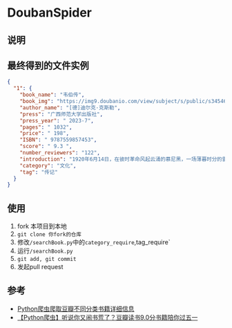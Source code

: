 # DoubanSpider

## 说明


## 最终得到的文件实例
```json
{
  "1": {
    "book_name": "韦伯传",
    "book_img": "https://img9.doubanio.com/view/subject/s/public/s34546055.jpg",
    "author_name": "[德]迪尔克·克斯勒",
    "press": "广西师范大学出版社",
    "press_year": " 2023-7",
    "pages": " 1032",
    "price": " 198",
    "ISBN": " 9787559857453",
    "score": " 9.3 ",
    "number_reviewers": "122",
    "introduction": "1920年6月14日，在彼时革命风起云涌的慕尼黑，一场薄暮时分的雷雨降下，最后一波“西班牙流感”收割了马克斯·韦伯的生命。在临终谵妄之际，他用一副高深莫测的语气说道：“真实就是真理。”",
    "category": "文化",
    "tag": "传记"
  }
}
```

## 使用
1. fork 本项目到本地
2. `git clone 你fork的仓库`
2. 修改`/searchBook.py`中的`category_require`,tag_require`
3. 运行`/searchBook.py`
4. `git add, git commit`
5. 发起pull request

## 参考
- [Python爬虫爬取豆瓣不同分类书籍详细信息](https://blog.csdn.net/qq_41821963/article/details/105446196)
- [【Python爬虫】听说你又闹书荒了？豆瓣读书9.0分书籍陪你过五一](https://www.imooc.com/article/286082)